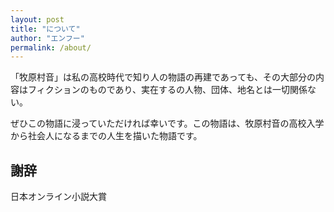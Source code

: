 ```yaml
---
layout: post
title: "について"
author: "エンフー"
permalink: /about/
---
```


「牧原村音」は私の高校時代で知り人の物語の再建であっても、その大部分の内容はフィクションのものであり、実在するの人物、団体、地名とは一切関係ない。

ぜひこの物語に浸っていただければ幸いです。この物語は、牧原村音の高校入学から社会人になるまでの人生を描いた物語です。

## 謝辞
日本オンライン小説大賞 
